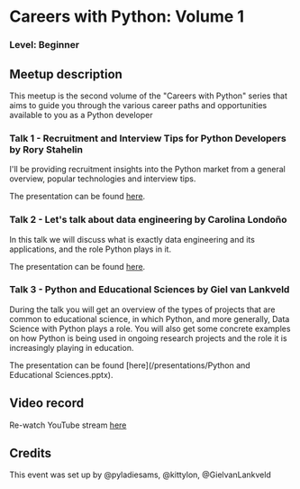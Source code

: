 # Careers with Python: Volume 1
### Level: Beginner

## Meetup description
This meetup is the second volume of the "Careers with Python" series that aims to guide you through the various career paths and opportunities available to you as a Python developer

### Talk 1 - Recruitment and Interview Tips for Python Developers by Rory Stahelin

I'll be providing recruitment insights into the Python market from a general overview, popular technologies and interview tips.

The presentation can be found [here](/presentations/Python_Talk_Recruitment.pptx). 

### Talk 2 - Let's talk about data engineering by Carolina Londoño

In this talk we will discuss what is exactly data engineering and its applications, and the role Python plays in it.

The presentation can be found [here](/presentations/data-engineering.pdf). 

### Talk 3 - Python and Educational Sciences by Giel van Lankveld

During the talk you will get an overview of the types of projects that are common to educational science, in which Python, and more generally, Data Science with Python plays a role. You will also get some concrete examples on how Python is being used in ongoing research projects and the role it is increasingly playing in education.

The presentation can be found [here](/presentations/Python and Educational Sciences.pptx). 

## Video record
Re-watch YouTube stream [here](https://youtu.be/1uHm3Ytpl64)

## Credits
This event was set up by @pyladiesams, @kittylon, @GielvanLankveld
